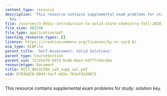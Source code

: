 ```yaml
---
content_type: resource
description: 'This resource contains supplemental exam problems for study: solution
  key.'
file: /courses/3-091sc-introduction-to-solid-state-chemistry-fall-2010/0703bd2080d43acfdd2a7b2ef42d4872_MIT3_091SCF09_sa9_supp_sol.pdf
file_size: 483748
file_type: application/pdf
learning_resource_types: []
license: https://creativecommons.org/licenses/by-nc-sa/4.0/
ocw_type: OCWFile
parent_title: 'Self-Assessment: Solid Solutions'
parent_type: CourseSection
parent_uid: 72c01ef0-b872-bcb0-6ee3-bdfffcb4cd4a
resourcetype: Document
title: MIT3_091SCF09_sa9_supp_sol.pdf
uid: 0703bd20-80d4-3acf-dd2a-7b2ef42d4872
---
```

This resource contains supplemental exam problems for study: solution key.
